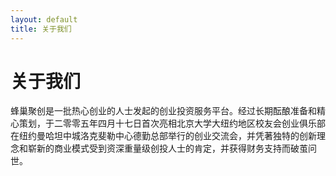 ```yaml
---
layout: default
title: 关于我们
---
```

# 关于我们

蜂巢聚创是一批热心创业的人士发起的创业投资服务平台。经过长期酝酿准备和精心策划，于二零零五年四月十七日首次亮相北京大学大纽约地区校友会创业俱乐部在纽约曼哈坦中城洛克斐勒中心德勤总部举行的创业交流会，并凭著独特的创新理念和崭新的商业模式受到资深重量级创投人士的肯定，并获得财务支持而破茧问世。

